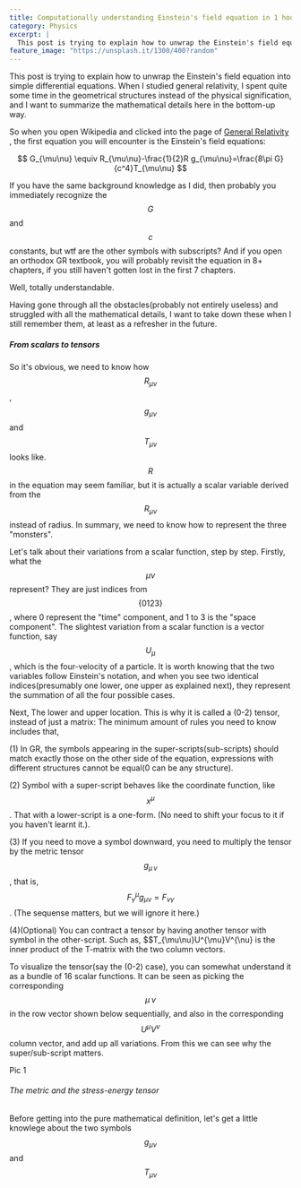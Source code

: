 ```yaml
---
title: Computationally understanding Einstein's field equation in 1 hour. 
category: Physics 
excerpt: |    
  This post is trying to explain how to unwrap the Einstein's field equation into simple differential equations.  
feature_image: "https://unsplash.it/1300/400?random"
---
```


This post is trying to explain how to unwrap the Einstein's field equation into simple differential equations. When I studied general relativity, I spent quite some time in the geometrical structures instead of the physical signification, and I want to summarize the mathematical details here in the bottom-up way.   

<!-- more -->

So when you open Wikipedia and clicked into the page of [General Relativity](https://en.wikipedia.org/wiki/General_relativity) , the first equation you will encounter is the Einstein's field equations:

$$
G_{\mu\nu} \equiv R_{\mu\nu}-\frac{1}{2}R g_{\mu\nu}=\frac{8\pi G}{c^4}T_{\mu\nu}
$$

If you have the same background knowledge as I did, then probably you immediately recognize the $$G$$ and $$c$$ constants, but wtf are the other symbols with subscripts? And if you open an orthodox  GR textbook, you will probably revisit the equation in 8+ chapters, if you still haven't gotten lost in the first 7 chapters.  

 Well, totally understandable.  
 
 Having gone through all the obstacles(probably not entirely useless) and struggled with all the mathematical details, I want to take down these when I still remember them, at least as a refresher in the future.  
 
 ##### From scalars to tensors    
 
 So it's obvious, we need to know how $$R_{\mu \nu}$$, $$g_{\mu \nu}$$  and $$T_{\mu \nu}$$ looks like. $$R$$ in the equation may seem familiar, but it is actually a scalar variable derived from the $$R_{\mu \nu}$$ instead of radius. In summary, we need to know how to represent the three "monsters".   
 
 Let's talk about their variations from a scalar function, step by step. Firstly, what the $$\mu \nu$$ represent? They are just indices from$$\{0 1 2 3\}$$, where 0 represent the "time" component, and 1 to 3 is the "space component". The slightest variation from a scalar function is a vector function, say $$U_{\mu}$$, which is the four-velocity of a particle. It is worth knowing that the two variables follow Einstein's notation, and when you see two identical indices(presumably one lower, one upper as explained next), they represent the summation of all the four possible cases.   
  
 Next, The lower and upper location. This is why it is called a (0-2) tensor, instead of just a matrix: The minimum amount of rules you need to know includes that,  

 (1) In GR, the symbols appearing in the super-scripts(sub-scripts) should match exactly those on the other side of the equation, expressions with different structures cannot be equal(0 can be any structure).   

 (2) Symbol with a super-script behaves like the coordinate function, like $$x^{\mu}$$. That with a lower-script is a one-form. (No need to shift your focus to it if you haven't learnt it.). 

 (3) If you need to move a symbol downward, you need to multiply the tensor by the metric tensor $$g_{\mu\, \nu}$$, that is, $$F^{\mu}_{\gamma} g_{\mu \nu}=F_{\nu \gamma}$$. (The sequense matters, but we will ignore it here.)   

 (4)(Optional) You can contract a tensor by having another tensor with symbol in the other-script. Such as, $$T_{\mu\nu}U^{\mu}V^{\nu} is the inner product of the T-matrix with the two column vectors.   

 To visualize the tensor(say the (0-2) case), you can somewhat understand it as a bundle of 16 scalar functions. It can be seen as picking the corresponding $$\mu\, \nu$$ in the row vector shown below sequentially, and also in the corresponding $$U^{\mu}V^{\nu} $$ column vector, and add up all variations. From this we can see why the super/sub-script matters.

Pic 1

###### The metric and the stress-energy tensor  
 
 Before getting into the pure mathematical definition, let's get a little knowlege about the two symbols $$g_{\mu \nu}$$ and $$T_{\mu \nu}$$

  

  